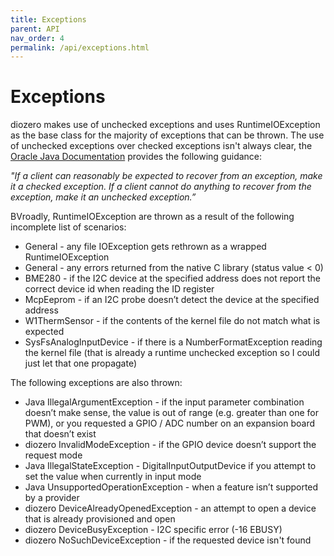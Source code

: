 ```yaml
---
title: Exceptions
parent: API
nav_order: 4
permalink: /api/exceptions.html
---
```


# Exceptions

diozero makes use of unchecked exceptions and uses RuntimeIOException as the base class for
the majority of exceptions that can be thrown.
The use of unchecked exceptions over checked exceptions isn't always clear, the
[Oracle Java Documentation](https://docs.oracle.com/javase/tutorial/essential/exceptions/runtime.html)
provides the following guidance:

_"If a client can reasonably be expected to recover from an exception, make it a checked exception. If a client cannot do anything to recover from the exception, make it an unchecked exception.”_ 

BVroadly, RuntimeIOException are thrown as a result of the following incomplete list of scenarios:

* General - any file IOException gets rethrown as a wrapped RuntimeIOException
* General - any errors returned from the native C library (status value < 0)
* BME280 - if the I2C device at the specified address does not report the correct device id when reading the ID register
* McpEeprom - if an I2C probe doesn’t detect the device at the specified address
* W1ThermSensor - if the contents of the kernel file do not match what is expected
* SysFsAnalogInputDevice - if there is a NumberFormatException reading the kernel file (that is already a runtime unchecked exception so I could just let that one propagate)

The following exceptions are also thrown:

* Java IllegalArgumentException - if the input parameter combination doesn’t make sense, the value is out of range (e.g. greater than one for PWM), or you requested a GPIO / ADC number on an expansion board that doesn’t exist
* diozero InvalidModeException - if the GPIO device doesn’t support the request mode
* Java IllegalStateException - DigitalInputOutputDevice if you attempt to set the value when currently in input mode
* Java UnsupportedOperationException - when a feature isn’t supported by a provider
* diozero DeviceAlreadyOpenedException - an attempt to open a device that is already provisioned and open
* diozero DeviceBusyException - I2C specific error (-16 EBUSY)
* diozero NoSuchDeviceException - if the requested device isn't found
